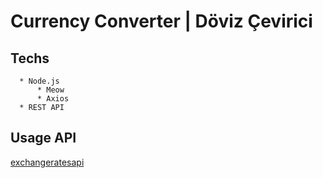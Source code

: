 # Currency Converter | Döviz Çevirici

## Techs 
      * Node.js
          * Meow
          * Axios
      * REST API
     
## Usage API
[exchangeratesapi](exchangeratesapi.io)
